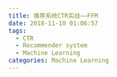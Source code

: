 ```yaml
---
title: 推荐系统CTR实战——FFM
date: 2018-11-10 01:06:57
tags:
  - CTR
  - Recommender system
  - Machine Learning
categories: Machine Learning
---
```

